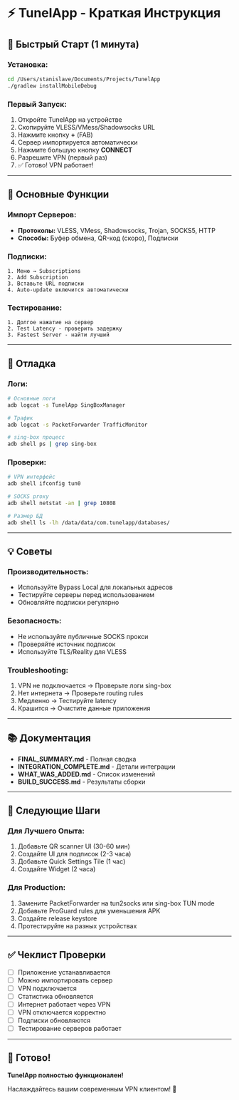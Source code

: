 # ⚡ TunelApp - Краткая Инструкция

## 🚀 Быстрый Старт (1 минута)

### Установка:
```bash
cd /Users/stanislave/Documents/Projects/TunelApp
./gradlew installMobileDebug
```

### Первый Запуск:
1. Откройте TunelApp на устройстве
2. Скопируйте VLESS/VMess/Shadowsocks URL
3. Нажмите кнопку **+** (FAB)
4. Сервер импортируется автоматически
5. Нажмите большую кнопку **CONNECT**
6. Разрешите VPN (первый раз)
7. ✅ Готово! VPN работает!

---

## 📖 Основные Функции

### Импорт Серверов:
- **Протоколы:** VLESS, VMess, Shadowsocks, Trojan, SOCKS5, HTTP
- **Способы:** Буфер обмена, QR-код (скоро), Подписки

### Подписки:
```
1. Меню → Subscriptions
2. Add Subscription
3. Вставьте URL подписки
4. Auto-update включится автоматически
```

### Тестирование:
```
1. Долгое нажатие на сервер
2. Test Latency - проверить задержку
3. Fastest Server - найти лучший
```

---

## 🔧 Отладка

### Логи:
```bash
# Основные логи
adb logcat -s TunelApp SingBoxManager

# Трафик
adb logcat -s PacketForwarder TrafficMonitor

# sing-box процесс
adb shell ps | grep sing-box
```

### Проверки:
```bash
# VPN интерфейс
adb shell ifconfig tun0

# SOCKS proxy
adb shell netstat -an | grep 10808

# Размер БД
adb shell ls -lh /data/data/com.tunelapp/databases/
```

---

## 💡 Советы

### Производительность:
- Используйте Bypass Local для локальных адресов
- Тестируйте серверы перед использованием
- Обновляйте подписки регулярно

### Безопасность:
- Не используйте публичные SOCKS прокси
- Проверяйте источник подписок
- Используйте TLS/Reality для VLESS

### Troubleshooting:
1. VPN не подключается → Проверьте логи sing-box
2. Нет интернета → Проверьте routing rules
3. Медленно → Тестируйте latency
4. Крашится → Очистите данные приложения

---

## 📚 Документация

- **FINAL_SUMMARY.md** - Полная сводка
- **INTEGRATION_COMPLETE.md** - Детали интеграции
- **WHAT_WAS_ADDED.md** - Список изменений
- **BUILD_SUCCESS.md** - Результаты сборки

---

## 🎯 Следующие Шаги

### Для Лучшего Опыта:
1. Добавьте QR scanner UI (30-60 мин)
2. Создайте UI для подписок (2-3 часа)
3. Добавьте Quick Settings Tile (1 час)
4. Создайте Widget (2 часа)

### Для Production:
1. Замените PacketForwarder на tun2socks или sing-box TUN mode
2. Добавьте ProGuard rules для уменьшения APK
3. Создайте release keystore
4. Протестируйте на разных устройствах

---

## ✅ Чеклист Проверки

- [ ] Приложение устанавливается
- [ ] Можно импортировать сервер
- [ ] VPN подключается
- [ ] Статистика обновляется
- [ ] Интернет работает через VPN
- [ ] VPN отключается корректно
- [ ] Подписки обновляются
- [ ] Тестирование серверов работает

---

## 🎉 Готово!

**TunelApp полностью функционален!**

Наслаждайтесь вашим современным VPN клиентом! 🚀

